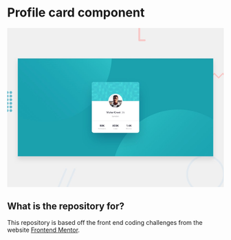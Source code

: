 # Profile card component

![Design preview for the Profile card component coding challenge](./design/desktop-preview.jpg)

## What is the repository for?

This repository is based off the front end coding challenges from the website [Frontend Mentor](https://www.frontendmentor.io). 
